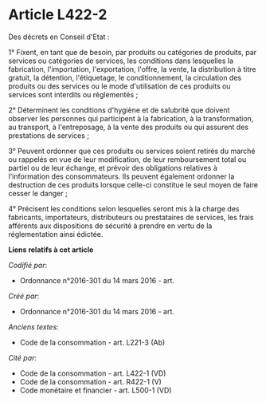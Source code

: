 # Article L422-2

Des décrets en Conseil d'Etat :

1° Fixent, en tant que de besoin, par produits ou catégories de produits, par services ou catégories de services, les
conditions dans lesquelles la fabrication, l'importation, l'exportation, l'offre, la vente, la distribution à titre gratuit,
la détention, l'étiquetage, le conditionnement, la circulation des produits ou des services ou le mode d'utilisation de ces
produits ou services sont interdits ou réglementés ;

2° Déterminent les conditions d'hygiène et de salubrité que doivent observer les personnes qui participent à la fabrication,
à la transformation, au transport, à l'entreposage, à la vente des produits ou qui assurent des prestations de services ;

3° Peuvent ordonner que ces produits ou services soient retirés du marché ou rappelés en vue de leur modification, de leur
remboursement total ou partiel ou de leur échange, et prévoir des obligations relatives à l'information des consommateurs.
Ils peuvent également ordonner la destruction de ces produits lorsque celle-ci constitue le seul moyen de faire cesser le
danger ;

4° Précisent les conditions selon lesquelles seront mis à la charge des fabricants, importateurs, distributeurs ou
prestataires de services, les frais afférents aux dispositions de sécurité à prendre en vertu de la réglementation ainsi
édictée.

**Liens relatifs à cet article**

_Codifié par_:

  - Ordonnance n°2016-301 du 14 mars 2016 - art.

_Créé par_:

  - Ordonnance n°2016-301 du 14 mars 2016 - art.

_Anciens textes_:

  - Code de la consommation - art. L221-3 (Ab)

_Cité par_:

  - Code de la consommation - art. L422-1 (VD)
  - Code de la consommation - art. R422-1 (V)
  - Code monétaire et financier - art. L500-1 (VD)

